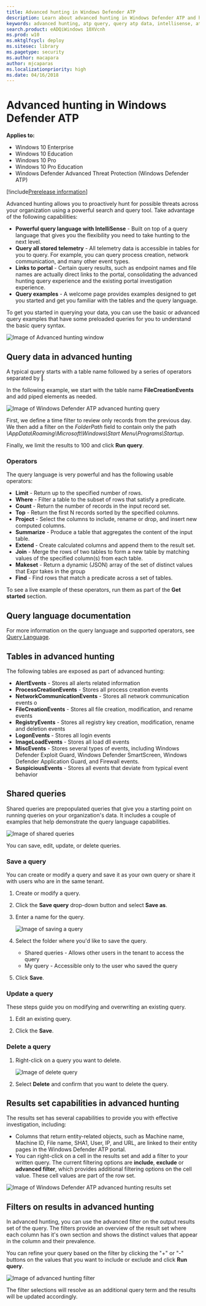 ```yaml
---
title: Advanced hunting in Windows Defender ATP
description: Learn about advanced hunting in Windows Defender ATP and how to query ATP data.
keywords: advanced hunting, atp query, query atp data, intellisense, atp telemetry, events, events telemetry, azure log analytics
search.product: eADQiWindows 10XVcnh
ms.prod: w10
ms.mktglfcycl: deploy
ms.sitesec: library
ms.pagetype: security
ms.author: macapara
author: mjcaparas
ms.localizationpriority: high
ms.date: 04/16/2018
---
```


# Advanced hunting in Windows Defender ATP

**Applies to:**

- Windows 10 Enterprise
- Windows 10 Education
- Windows 10 Pro
- Windows 10 Pro Education
- Windows Defender Advanced Threat Protection (Windows Defender ATP)

[!include[Prerelease information](prerelease.md)]

Advanced hunting allows you to proactively hunt for possible threats across your organization using a powerful search and query tool. Take advantage of the following capabilities: 

- **Powerful query language with IntelliSense** - Built on top of a query language that gives you the flexibility you need to take hunting to the next level.
- **Query all stored telemetry** - All telemetry data is accessible in tables for you to query. For example, you can query process creation, network communication, and many other event types.
- **Links to portal** - Certain query results, such as endpoint names and file names are actually direct links to the portal, consolidating the advanced hunting query experience and the existing portal investigation experience.
- **Query examples** - A welcome page provides examples designed to get you started and get you familiar with the tables and the query language.

To get you started in querying your data, you can use the basic or advanced query examples that have some preloaded queries for you to understand the basic query syntax.

![Image of Advanced hunting window](images/atp-advanced-hunting.png)

## Query data in advanced hunting

A typical query starts with a table name followed by a series of operators separated by **|**.

In the following example, we start with the table name **FileCreationEvents** and add piped elements as needed.

![Image of Windows Defender ATP advanced hunting query](images/atp-advanced-hunting-query.png)

First, we define a time filter to review only records from the previous day. We then add a filter on the _FolderPath_ field to contain only the path _\AppData\Roaming\Microsoft\Windows\Start Menu\Programs\Startup_.

Finally, we limit the results to 100 and click **Run query**.

### Operators
The query language is very powerful and has the following usable operators: 

- **Limit** - Return up to the specified number of rows.
- **Where** - Filter a table to the subset of rows that satisfy a predicate.
- **Count** - Return the number of records in the input record set.
- **Top** - Return the first N records sorted by the specified columns.
- **Project** - Select the columns to include, rename or drop, and insert new computed columns.
- **Summarize** - Produce a table that aggregates the content of the input table.
- **Extend** - Create calculated columns and append them to the result set.
- **Join** - Merge the rows of two tables to form a new table by matching values of the specified column(s) from each table.
- **Makeset** -  Return a dynamic (JSON) array of the set of distinct values that Expr takes in the group
- **Find** - Find rows that match a predicate across a set of tables.

To see a live example of these operators, run them as part of the **Get started** section.

## Query language documentation

For more information on the query language and supported operators, see [Query Language](https://docs.loganalytics.io/docs/Language-Reference/).

## Tables in advanced hunting

The following tables are exposed as part of advanced hunting:

- **AlertEvents** - Stores all alerts related information 
- **ProcessCreationEvents** - Stores all process creation events 
- **NetworkCommunicationEvents** - Stores all network communication events o
- **FileCreationEvents** - Stores all file creation, modification, and rename events
- **RegistryEvents** - Stores all registry key creation, modification, rename and deletion events 
- **LogonEvents** - Stores all login events 
- **ImageLoadEvents** - Stores all load dll events  
- **MiscEvents** - Stores several types of events, including Windows Defender Exploit Guard, Windows Defender SmartScreen, Windows Defender Application Guard, and Firewall events.
- **SuspiciousEvents** - Stores all events that deviate from typical event behavior

## Shared queries
Shared queries are prepopulated queries that give you a starting point on running queries on your organization's data. It includes a couple of examples that help demonstrate the query language capabilities.

![Image of shared queries](images/atp-shared-queries.png)

You can save, edit, update, or delete queries.

### Save a query
You can create or modify a query and save it as your own query or share it with users who are in the same tenant. 

1. Create or modify a query. 

2. Click the **Save query** drop-down button and select **Save as**.
    
3. Enter a name for the query. 

   ![Image of saving a query](images/atp-save-query.png)

4. Select the folder where you'd like to save the query.
    - Shared queries - Allows other users in the tenant to access the query
    - My query - Accessible only to the user who saved the query
    
5. Click **Save**. 

### Update a query
These steps guide you on modifying and overwriting an existing query.

1. Edit an existing query. 

2. Click the **Save**.

### Delete a query
1. Right-click on a query you want to delete.

    ![Image of delete query](images/atp-delete-query.png)

2. Select **Delete** and confirm that you want to delete the query.

## Results set capabilities in advanced hunting

The results set has several capabilities to provide you with effective investigation, including:

- Columns that return entity-related objects, such as Machine name, Machine ID, File name, SHA1, User, IP, and URL, are linked to their entity pages in the Windows Defender ATP portal.
- You can right-click on a cell in the results set and add a filter to your written query. The current filtering options are **include**, **exclude** or **advanced filter**, which provides additional filtering options on the cell value. These cell values are part of the row set. 

![Image of Windows Defender ATP advanced hunting results set](images/atp-advanced-hunting-results-set.png)

## Filters on results in advanced hunting
In advanced hunting, you can use the advanced filter on the output results set of the query. 
The filters provide an overview of the result set where 
each column has it's own section and shows the distinct values that appear in the column and their prevalence.

You can refine your query based on the filter by clicking the "+" or "-" buttons on the values that you want to include or exclude and click **Run query**.

![Image of advanced hunting filter](images/atp-filter-advanced-hunting.png)

The filter selections will resolve as an additional query term and the results will be updated accordingly.


